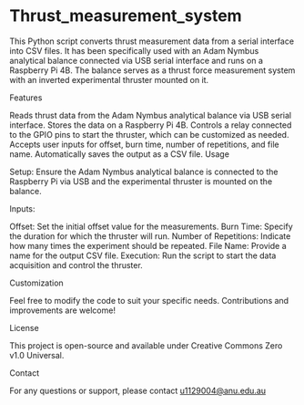 # Thrust_measurement_system
This Python script converts thrust measurement data from a serial interface into CSV files. It has been specifically used with an Adam Nymbus analytical balance connected via USB serial interface and runs on a Raspberry Pi 4B. The balance serves as a thrust force measurement system with an inverted experimental thruster mounted on it.

Features

Reads thrust data from the Adam Nymbus analytical balance via USB serial interface.
Stores the data on a Raspberry Pi 4B.
Controls a relay connected to the GPIO pins to start the thruster, which can be customized as needed.
Accepts user inputs for offset, burn time, number of repetitions, and file name.
Automatically saves the output as a CSV file.
Usage

Setup: Ensure the Adam Nymbus analytical balance is connected to the Raspberry Pi via USB and the experimental thruster is mounted on the balance.

Inputs:

Offset: Set the initial offset value for the measurements.
Burn Time: Specify the duration for which the thruster will run.
Number of Repetitions: Indicate how many times the experiment should be repeated.
File Name: Provide a name for the output CSV file.
Execution: Run the script to start the data acquisition and control the thruster.

Customization

Feel free to modify the code to suit your specific needs. Contributions and improvements are welcome!

License

This project is open-source and available under Creative Commons Zero v1.0 Universal.

Contact

For any questions or support, please contact u1129004@anu.edu.au
